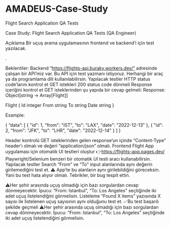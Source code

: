 # AMADEUS-Case-Study
Flight Search Application QA Tests


Case Study: Flight Search Application QA Tests  (QA Engineer) 

Açıklama 
Bir uçuş arama uygulamasının frontend ve backend’i için test yazılacak.

.

Beklentiler:
Backend
“https://flights-api.buraky.workers.dev/” adresinde çalışan bir API’miz var. Bu API için test yazmanı istiyoruz.
Herhangi bir araç ya da programlama dili kullanılabilirsin.
Yapılacak testler
HTTP status code’larını kontrol et
GET istekleri 200 status code dönmeli
Response içeriğini kontrol et
GET isteklerinden şu yapıda bir cevap gelmeli:
Response: Object[string -> Array[Flight]]

Flight {
    Id   integer
    From string
    To   string
    Date string
}

Example:

{
  “data”: [
    {
      "id": 1,
      "from": "IST",
      "to": "LAX",
      "date": "2022-12-13"
    },
    {
      "id": 2,
      "from": "JFK",
      "to": "LHR",
      "date": "2022-12-14"
    }
  ]
}

Header kontrolü
GET isteklerinden gelen response’un içinde “Content-Type” header’ı olmalı ve değeri “application/json” olmalı.
Frontend
	Flight App uygulaması için otomatik UI testleri oluştur 👉https://flights-app.pages.dev/
Playwright/Selenium benzeri bir otomatik UI testi aracı kullanabilirsin.
Yapılacak testler
Search
“From” ve “To” input alanlarında aynı değerin girilemediğini test et.
⚠️ App’te bu alanların aynı girilebildiğini göreceksin. Yani bu test hata alıyor olmalı. Tebrikler, bir bug tespit ettin.

⚠️Her şehir arasında uçuş olmadığı için bazı sorgulardan cevap dönmeyecektir. İpucu: “From: Istanbul”, “To: Los Angeles” seçtiğinde iki adet uçuş listelendiğini görmelisin.
Listeleme
“Found X items” yazısında X sayısı ile listelenen uçuş sayısının aynı olduğunu test et.
✅Bu test başarılı şekilde geçmeli
⚠️Her şehir arasında uçuş olmadığı için bazı sorgulardan cevap dönmeyecektir. İpucu: “From: Istanbul”, “To: Los Angeles” seçtiğinde iki adet uçuş listelendiğini görmelisin.

